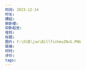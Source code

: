 ```yaml
---
时间: 2023-12-14
时长: 
蹲起: 
俯卧撑: 
仰卧起坐: 
哑铃: 
标题: 
图片: F:\抖音\jav\BillfishmuZNuS.PNG
链接: 
时时: 
评价: 
tags:
---
```





